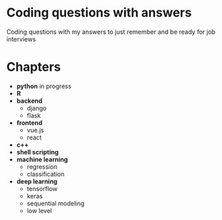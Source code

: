 # Coding questions with answers

Coding questions with my answers to just remember and be ready for job interviews

# Chapters
- **python** in progress
- **R**
- **backend**
	- django
	- flask
- **frontend**
	- vue.js
	- react
- **c++**
- **shell scripting**
- **machine learning**
	- regression
	- classification
- **deep learning**
	- tensorflow
	- keras
	- sequential modeling
	- low level

